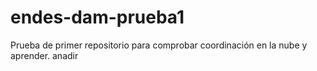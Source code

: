 # endes-dam-prueba1
Prueba de primer repositorio para comprobar coordinación en la nube y aprender. anadir
